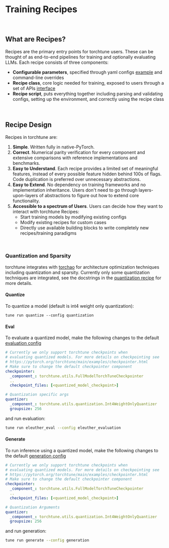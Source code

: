 # Training Recipes

&nbsp;

## What are Recipes?

Recipes are the primary entry points for torchtune users. These can be thought of as end-to-end pipelines for training and optionally evaluating LLMs. Each recipe consists of three components:

- **Configurable parameters**, specified through yaml configs [example](https://github.com/pytorch/torchtune/blob/main/recipes/configs/llama2/7B_full.yaml) and command-line overrides
- **Recipe class**, core logic needed for training, exposed to users through a set of APIs [interface](https://github.com/pytorch/torchtune/blob/main/recipes/interfaces.py)
- **Recipe script**, puts everything together including parsing and validating configs, setting up the environment, and correctly using the recipe class

&nbsp;

## Recipe Design

Recipes in torchtune are:

1. **Simple**. Written fully in native-PyTorch.
2. **Correct**. Numerical parity verification for every component and extensive comparisons with reference implementations and benchmarks.
3. **Easy to Understand**. Each recipe provides a limited set of meaningful features, instead of every possible feature hidden behind 100s of flags. Code duplication is preferred over unnecessary abstractions.
4. **Easy to Extend**. No dependency on training frameworks and no implementation inheritance. Users don't need to go through layers-upon-layers of abstractions to figure out how to extend core functionality.
5. **Accessible to a spectrum of Users**. Users can decide how they want to interact with torchtune Recipes:
    - Start training models by modifying existing configs
    - Modify existing recipes for custom cases
    - Directly use available building blocks to write completely new recipes/training paradigms

&nbsp;

### Quantization and Sparsity

torchtune integrates with [torchao](https://github.com/pytorch-labs/ao/) for architecture optimization techniques including quantization and sparsity. Currently only some quantization techniques are integrated, see the docstrings in the [quantization recipe](quantize.py) for more details.

#### Quantize
To quantize a model (default is int4 weight only quantization):
```
tune run quantize --config quantization
```

#### Eval
To evaluate a quantized model, make the following changes to the default [evaluation config](configs/eleuther_evaluation.yaml)


```yaml
# Currently we only support torchtune checkpoints when
# evaluating quantized models. For more details on checkpointing see
# https://pytorch.org/torchtune/main/examples/checkpointer.html
# Make sure to change the default checkpointer component
checkpointer:
  _component_: torchtune.utils.FullModelTorchTuneCheckpointer
  ..
  checkpoint_files: [<quantized_model_checkpoint>]

# Quantization specific args
quantizer:
  _component_: torchtune.utils.quantization.Int4WeightOnlyQuantizer
  groupsize: 256
```

and run evaluation:
```bash
tune run eleuther_eval --config eleuther_evaluation
```

#### Generate
To run inference using a quantized model, make the following changes to the default [generation config](configs/generation.yaml)


```yaml
# Currently we only support torchtune checkpoints when
# evaluating quantized models. For more details on checkpointing see
# https://pytorch.org/torchtune/main/examples/checkpointer.html
# Make sure to change the default checkpointer component
checkpointer:
  _component_: torchtune.utils.FullModelTorchTuneCheckpointer
  ..
  checkpoint_files: [<quantized_model_checkpoint>]

# Quantization Arguments
quantizer:
  _component_: torchtune.utils.quantization.Int4WeightOnlyQuantizer
  groupsize: 256
```

and run generation:
```bash
tune run generate --config generation
```
